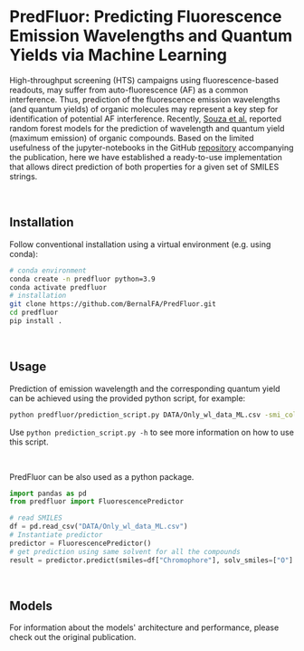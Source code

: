 # PredFluor: Predicting Fluorescence Emission Wavelengths and Quantum Yields via Machine Learning


High-throughput screening (HTS) campaigns using fluorescence-based readouts, may suffer from auto-fluorescence (AF) as a common interference. Thus, prediction of the fluorescence emission wavelengths (and quantum yields) of organic molecules may represent a key step for identification of potential AF interference. Recently, [Souza et al.](https://pubs.acs.org/doi/10.1021/acs.jcim.4c02403) reported random forest models for the prediction of wavelength and quantum yield (maximum emission) of organic compounds. Based on the limited usefulness of the jupyter-notebooks in the GitHub [repository](https://github.com/Quimica-Teorica-IME/Predicting-Fluorescence-Emission-Wavelengths-and-Quantum-Yields-via-Machine-Learning) accompanying the publication, here we have established a ready-to-use implementation that allows direct prediction of both properties for a given set of SMILES strings.  

&nbsp; 

## Installation

Follow conventional installation using a virtual environment (e.g. using conda):

```bash
# conda environment
conda create -n predfluor python=3.9
conda activate predfluor
# installation
git clone https://github.com/BernalFA/PredFluor.git
cd predfluor
pip install .
```

&nbsp; 

## Usage

Prediction of emission wavelength and the corresponding quantum yield can be achieved using the provided python script, for example:

```bash
python predfluor/prediction_script.py DATA/Only_wl_data_ML.csv -smi_col "Chromophore" -o test_prediction
```

Use `python prediction_script.py -h` to see more information on how to use this script.

&nbsp; 

PredFluor can be also used as a python package.

```python
import pandas as pd
from predfluor import FluorescencePredictor

# read SMILES
df = pd.read_csv("DATA/Only_wl_data_ML.csv")
# Instantiate predictor
predictor = FluorescencePredictor()
# get prediction using same solvent for all the compounds
result = predictor.predict(smiles=df["Chromophore"], solv_smiles=["O"] * len(df))
```

&nbsp; 

## Models

For information about the models' architecture and performance, please check out the original publication.